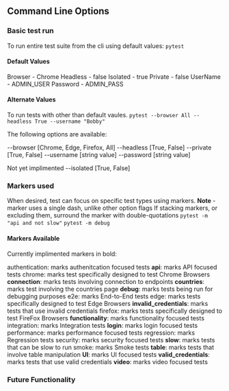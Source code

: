 ## Command Line Options

### Basic test run
To run entire test suite from the cli using default values:
`pytest`

#### Default Values
Browser - Chrome
Headless - false
Isolated - true
Private - false
UserName - ADMIN_USER
Password - ADMIN_PASS

#### Alternate Values
To run tests with other than default vaules. 
`pytest --browser All --headless True --username "Bobby"`

The following options are available:

--browser [Chrome, Edge, Firefox, All]
--headless [True, False]
--private [True, False]
--username [string value]
--password [string value]

Not yet implimented
--isolated [True, False]

### Markers used
When desired, test can focus on specific test types using markers.
**Note** - marker uses a single dash, unlike other option flags
If stacking markers, or excluding them, surround the marker with double-quotations
`pytest -m "api and not slow"`
`pytest -m debug`

#### Markers Available
Currently implimented markers in bold:

authentication: marks authenitcation focused tests
**api**: marks API focused tests
chrome: marks test specifically designed to test Chrome Browsers
**connection**: marks tests involving connection to endpoints
**countries**: marks test involving the countries page
**debug**: marks tests being run for debugging purposes
e2e: marks End-to-End tests
edge: marks tests specifically designed to test Edge Browsers
**invalid_credentials**: marks tests that use invalid credentials
firefox: marks tests specifically designed to test FireFox Browsers
**functionality**: marks functionality focused tests
integration: marks Integration tests
**login**: marks login focused tests
performance: marks performance focused tests
regression: marks Regression tests
security: marks security focused tests
**slow**: marks tests that can be slow to run
smoke: marks Smoke tests
**table**: marks tests that involve table manipulation
**UI**: marks UI focused tests
**valid_credentials**: marks tests that use valid credentials
**video**: marks video focused tests

### Future Functionality
